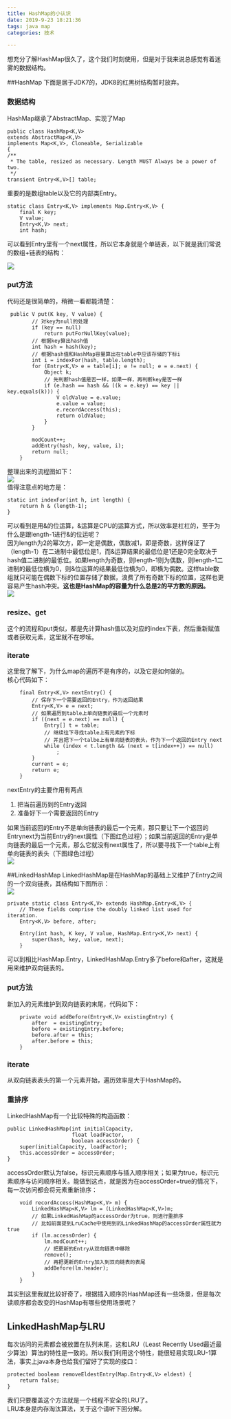 ```yaml
---
title: HashMap的小认识  
date: 2019-9-23 18:21:36  
tags: java map  
categories: 技术

---
```

想充分了解HashMap很久了，这个我们时刻使用，但是对于我来说总感觉有着迷雾的数据结构。  

##HashMap
下面是居于JDK7的，JDK8的红黑树结构暂时放弃。  
### 数据结构
HashMap继承了AbstractMap、实现了Map

    public class HashMap<K,V>
    extends AbstractMap<K,V>
    implements Map<K,V>, Cloneable, Serializable
    {
    /**
     * The table, resized as necessary. Length MUST Always be a power of two.
     */
    transient Entry<K,V>[] table;
重要的是数组table以及它的内部类Entry。  

    static class Entry<K,V> implements Map.Entry<K,V> {
        final K key;
        V value;
        Entry<K,V> next;
        int hash;
可以看到Entry里有一个next属性，所以它本身就是个单链表，以下就是我们常说的数组+链表的结构：  

![](https://upload-images.jianshu.io/upload_images/4843132-05b3a55bd2686dd3.png)

<!-- more -->

### put方法
代码还是很简单的，稍微一看都能清楚：  

	 public V put(K key, V value) {
	        // 对key为null的处理
	        if (key == null)
	            return putForNullKey(value);
	        // 根据key算出hash值
	        int hash = hash(key);
	        // 根据hash值和HashMap容量算出在table中应该存储的下标i
	        int i = indexFor(hash, table.length);
	        for (Entry<K,V> e = table[i]; e != null; e = e.next) {
	            Object k;
	            // 先判断hash值是否一样，如果一样，再判断key是否一样
	            if (e.hash == hash && ((k = e.key) == key || key.equals(k))) {
	                V oldValue = e.value;
	                e.value = value;
	                e.recordAccess(this);
	                return oldValue;
	            }
	        }
	
	        modCount++;
	        addEntry(hash, key, value, i);
	        return null;
	    }
整理出来的流程图如下：  
![](https://upload-images.jianshu.io/upload_images/4843132-3d5e78f87bb64216.png)  
值得注意点的地方是：   

    static int indexFor(int h, int length) {
        return h & (length-1);
    }

可以看到是用&的位运算，&运算是CPU的运算方式，所以效率是杠杠的，至于为什么是跟length-1进行&的位运呢？  
因为length为2的幂次方，即一定是偶数，偶数减1，即是奇数，这样保证了（length-1）在二进制中最低位是1，而&运算结果的最低位是1还是0完全取决于hash值二进制的最低位。如果length为奇数，则length-1则为偶数，则length-1二进制的最低位横为0，则&位运算的结果最低位横为0，即横为偶数。这样table数组就只可能在偶数下标的位置存储了数据，浪费了所有奇数下标的位置，这样也更容易产生hash冲突。**这也是HashMap的容量为什么总是2的平方数的原因。**  
![](https://upload-images.jianshu.io/upload_images/4843132-91b165309b5d447c.png)

### resize、get
这个的流程和put类似，都是先计算hash值以及对应的index下表，然后重新赋值或者获取元素，这里就不在啰嗦。

### iterate
这里我了解下，为什么map的遍历不是有序的，以及它是如何做的。  
核心代码如下：  

        final Entry<K,V> nextEntry() {
            // 保存下一个需要返回的Entry，作为返回结果
            Entry<K,V> e = next;
            // 如果遍历到table上单向链表的最后一个元素时
            if ((next = e.next) == null) {
                Entry[] t = table;
                // 继续往下寻找table上有元素的下标
                // 并且把下一个talbe上有单向链表的表头，作为下一个返回的Entry next
                while (index < t.length && (next = t[index++]) == null)
                    ;
            }
            current = e;
            return e;
        }
nextEntry的主要作用有两点

1. 把当前遍历到的Entry返回
2. 准备好下一个需要返回的Entry  

如果当前返回的Entry不是单向链表的最后一个元素，那只要让下一个返回的Entrynext为当前Entry的next属性（下图红色过程）；如果当前返回的Entry是单向链表的最后一个元素，那么它就没有next属性了，所以要寻找下一个table上有单向链表的表头（下图绿色过程）  
![](https://upload-images.jianshu.io/upload_images/4843132-3830a9227f7df10f.png)  

##LinkedHashMap
LinkedHashMap是在HashMap的基础上又维护了Entry之间的一个双向链表，其结构如下图所示：  
![](https://upload-images.jianshu.io/upload_images/4843132-7abca1abd714341d.png)  

    private static class Entry<K,V> extends HashMap.Entry<K,V> {
        // These fields comprise the doubly linked list used for iteration.
        Entry<K,V> before, after;

        Entry(int hash, K key, V value, HashMap.Entry<K,V> next) {
            super(hash, key, value, next);
        }
可以到相比HashMap.Entry，LinkedHashMap.Entry多了before和after，这就是用来维护双向链表的。

### put方法
新加入的元素维护到双向链表的末尾，代码如下：  

        private void addBefore(Entry<K,V> existingEntry) {
            after  = existingEntry;
            before = existingEntry.before;
            before.after = this;
            after.before = this;
        }

### iterate
从双向链表表头的第一个元素开始，遍历效率是大于HashMap的。

### 重排序
LinkedHashMap有一个比较特殊的构造函数：  

    public LinkedHashMap(int initialCapacity,
                         float loadFactor,
                         boolean accessOrder) {
        super(initialCapacity, loadFactor);
        this.accessOrder = accessOrder;
    }
accessOrder默认为false，标识元素顺序与插入顺序相关；如果为true，标识元素顺序与访问顺序相关。能做到这点，就是因为在accessOrder=true的情况下，每一次访问都会将元素重新排序：  

        void recordAccess(HashMap<K,V> m) {
            LinkedHashMap<K,V> lm = (LinkedHashMap<K,V>)m;
            // 如果LinkedHashMap的accessOrder为true，则进行重排序
            // 比如前面提到LruCache中使用到的LinkedHashMap的accessOrder属性就为true
            if (lm.accessOrder) {
                lm.modCount++;
                // 把更新的Entry从双向链表中移除
                remove();
                // 再把更新的Entry加入到双向链表的表尾
                addBefore(lm.header);
            }
        }
其实到这里我就比较好奇了，根据插入顺序的HashMap还有一些场景，但是每次读顺序都会改变的HashMap有哪些使用场景呢？

<!-- more -->

## LinkedHashMap与LRU
每次访问的元素都会被放置在队列末尾，这和LRU（Least Recently Used最近最少算法）算法的特性是一致的。所以我们利用这个特性，能很轻易实现LRU-1算法，事实上java本身也给我们留好了实现的接口：  

	protected boolean removeEldestEntry(Map.Entry<K,V> eldest) {
        return false;
    }
我们只要覆盖这个方法就是一个线程不安全的LRU了。  
LRU本身是内存淘汰算法，关于这个请听下回分解。